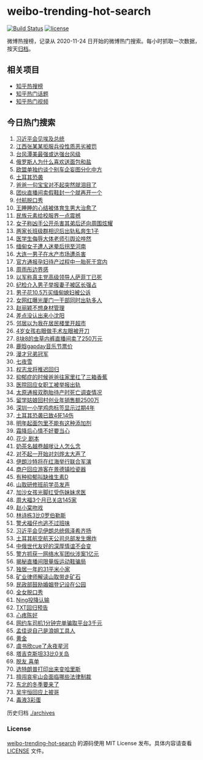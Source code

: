 # weibo-trending-hot-search

[![Build Status](https://github.com/justjavac/weibo-trending-hot-search/workflows/ci/badge.svg?branch=master)](https://github.com/justjavac/weibo-trending-hot-search/actions)
[![license](https://img.shields.io/github/license/justjavac/weibo-trending-hot-search)](https://github.com/justjavac/weibo-trending-hot-search/blob/master/LICENSE)

微博热搜榜，记录从 2020-11-24 日开始的微博热门搜索。每小时抓取一次数据，按天[归档](./archives)。

## 相关项目

- [知乎热搜榜](https://github.com/justjavac/zhihu-trending-top-search)
- [知乎热门话题](https://github.com/justjavac/zhihu-trending-hot-questions)
- [知乎热门视频](https://github.com/justjavac/zhihu-trending-hot-video)

## 今日热门搜索

<!-- BEGIN -->
<!-- 最后更新时间 Thu Oct 24 2024 07:09:08 GMT+0800 (China Standard Time) -->

1. [习近平会见埃及总统](https://s.weibo.com//weibo?q=%23%E4%B9%A0%E8%BF%91%E5%B9%B3%E4%BC%9A%E8%A7%81%E5%9F%83%E5%8F%8A%E6%80%BB%E7%BB%9F%23&Refer=new_time)
1. [江西张某某拒服兵役性质恶劣被罚](https://s.weibo.com//weibo?q=%23%E6%B1%9F%E8%A5%BF%E5%BC%A0%E6%9F%90%E6%9F%90%E6%8B%92%E6%9C%8D%E5%85%B5%E5%BD%B9%E6%80%A7%E8%B4%A8%E6%81%B6%E5%8A%A3%E8%A2%AB%E7%BD%9A%23&t=31&band_rank=14&Refer=top)
1. [台风潭美最强或达强台风级](https://s.weibo.com//weibo?q=%23%E5%8F%B0%E9%A3%8E%E6%BD%AD%E7%BE%8E%E6%9C%80%E5%BC%BA%E6%88%96%E8%BE%BE%E5%BC%BA%E5%8F%B0%E9%A3%8E%E7%BA%A7%23&t=31&band_rank=27&Refer=top)
1. [俄罗斯人为什么喜欢送面包和盐](https://s.weibo.com//weibo?q=%23%E4%BF%84%E7%BD%97%E6%96%AF%E4%BA%BA%E4%B8%BA%E4%BB%80%E4%B9%88%E5%96%9C%E6%AC%A2%E9%80%81%E9%9D%A2%E5%8C%85%E5%92%8C%E7%9B%90%23&t=31&band_rank=3&Refer=top)
1. [欧盟单独约谈个别车企妄图分化中方](https://s.weibo.com//weibo?q=%23%E6%AC%A7%E7%9B%9F%E5%8D%95%E7%8B%AC%E7%BA%A6%E8%B0%88%E4%B8%AA%E5%88%AB%E8%BD%A6%E4%BC%81%E5%A6%84%E5%9B%BE%E5%88%86%E5%8C%96%E4%B8%AD%E6%96%B9%23&t=31&band_rank=9&Refer=top)
1. [土耳其恐袭](https://s.weibo.com//weibo?q=%E5%9C%9F%E8%80%B3%E5%85%B6%E6%81%90%E8%A2%AD&t=31&band_rank=2&Refer=top)
1. [爸爸一句宝宝对不起突然就泪目了](https://s.weibo.com//weibo?q=%23%E7%88%B8%E7%88%B8%E4%B8%80%E5%8F%A5%E5%AE%9D%E5%AE%9D%E5%AF%B9%E4%B8%8D%E8%B5%B7%E7%AA%81%E7%84%B6%E5%B0%B1%E6%B3%AA%E7%9B%AE%E4%BA%86%23&t=31&band_rank=8&Refer=top)
1. [团伙直播间卖假鞋封一个就再开一个](https://s.weibo.com//weibo?q=%23%E5%9B%A2%E4%BC%99%E7%9B%B4%E6%92%AD%E9%97%B4%E5%8D%96%E5%81%87%E9%9E%8B%E5%B0%81%E4%B8%80%E4%B8%AA%E5%B0%B1%E5%86%8D%E5%BC%80%E4%B8%80%E4%B8%AA%23&t=31&band_rank=18&Refer=top)
1. [付航脱口秀](https://s.weibo.com//weibo?q=%E4%BB%98%E8%88%AA%E8%84%B1%E5%8F%A3%E7%A7%80&t=31&band_rank=4&Refer=top)
1. [王睡睡的心结被体育生男大治愈了](https://s.weibo.com//weibo?q=%E7%8E%8B%E7%9D%A1%E7%9D%A1%E7%9A%84%E5%BF%83%E7%BB%93%E8%A2%AB%E4%BD%93%E8%82%B2%E7%94%9F%E7%94%B7%E5%A4%A7%E6%B2%BB%E6%84%88%E4%BA%86&t=31&band_rank=49&Refer=top)
1. [民族元素给校服界一点震撼](https://s.weibo.com//weibo?q=%23%E6%B0%91%E6%97%8F%E5%85%83%E7%B4%A0%E7%BB%99%E6%A0%A1%E6%9C%8D%E7%95%8C%E4%B8%80%E7%82%B9%E9%9C%87%E6%92%BC%23&t=31&band_rank=10&Refer=top)
1. [女子称凶手公开杀害其弟后还向周围炫耀](https://s.weibo.com//weibo?q=%23%E5%A5%B3%E5%AD%90%E7%A7%B0%E5%87%B6%E6%89%8B%E5%85%AC%E5%BC%80%E6%9D%80%E5%AE%B3%E5%85%B6%E5%BC%9F%E5%90%8E%E8%BF%98%E5%90%91%E5%91%A8%E5%9B%B4%E7%82%AB%E8%80%80%23&t=31&band_rank=36&Refer=top)
1. [两家长班级群相识后出轨私奔生1子](https://s.weibo.com//weibo?q=%23%E4%B8%A4%E5%AE%B6%E9%95%BF%E7%8F%AD%E7%BA%A7%E7%BE%A4%E7%9B%B8%E8%AF%86%E5%90%8E%E5%87%BA%E8%BD%A8%E7%A7%81%E5%A5%94%E7%94%9F1%E5%AD%90%23&t=31&band_rank=14&Refer=top)
1. [医学生侮辱大体老师引舆论哗然](https://s.weibo.com//weibo?q=%23%E5%8C%BB%E5%AD%A6%E7%94%9F%E4%BE%AE%E8%BE%B1%E5%A4%A7%E4%BD%93%E8%80%81%E5%B8%88%E5%BC%95%E8%88%86%E8%AE%BA%E5%93%97%E7%84%B6%23&t=31&band_rank=11&Refer=top)
1. [缅甸女子遭人迷晕后拐至河南](https://s.weibo.com//weibo?q=%23%E7%BC%85%E7%94%B8%E5%A5%B3%E5%AD%90%E9%81%AD%E4%BA%BA%E8%BF%B7%E6%99%95%E5%90%8E%E6%8B%90%E8%87%B3%E6%B2%B3%E5%8D%97%23&t=31&band_rank=13&Refer=top)
1. [大连一男子在水产市场遭杀害](https://s.weibo.com//weibo?q=%23%E5%A4%A7%E8%BF%9E%E4%B8%80%E7%94%B7%E5%AD%90%E5%9C%A8%E6%B0%B4%E4%BA%A7%E5%B8%82%E5%9C%BA%E9%81%AD%E6%9D%80%E5%AE%B3%23&t=31&band_rank=12&Refer=top)
1. [官方通报孕妇待产过程中一胎死于宫内](https://s.weibo.com//weibo?q=%23%E5%AE%98%E6%96%B9%E9%80%9A%E6%8A%A5%E5%AD%95%E5%A6%87%E5%BE%85%E4%BA%A7%E8%BF%87%E7%A8%8B%E4%B8%AD%E4%B8%80%E8%83%8E%E6%AD%BB%E4%BA%8E%E5%AE%AB%E5%86%85%23&t=31&band_rank=19&Refer=top)
1. [周雨彤边界感](https://s.weibo.com//weibo?q=%23%E5%91%A8%E9%9B%A8%E5%BD%A4%E8%BE%B9%E7%95%8C%E6%84%9F%23&t=31&band_rank=16&Refer=top)
1. [以军称真主党高级领导人萨菲丁已死](https://s.weibo.com//weibo?q=%23%E4%BB%A5%E5%86%9B%E7%A7%B0%E7%9C%9F%E4%B8%BB%E5%85%9A%E9%AB%98%E7%BA%A7%E9%A2%86%E5%AF%BC%E4%BA%BA%E8%90%A8%E8%8F%B2%E4%B8%81%E5%B7%B2%E6%AD%BB%23&t=31&band_rank=20&Refer=top)
1. [纪检介入男子举报妻子被区长强占](https://s.weibo.com//weibo?q=%23%E7%BA%AA%E6%A3%80%E4%BB%8B%E5%85%A5%E7%94%B7%E5%AD%90%E4%B8%BE%E6%8A%A5%E5%A6%BB%E5%AD%90%E8%A2%AB%E5%8C%BA%E9%95%BF%E5%BC%BA%E5%8D%A0%23&t=31&band_rank=32&Refer=top)
1. [男子花10.5万买缅甸媳妇被公诉](https://s.weibo.com//weibo?q=%E7%94%B7%E5%AD%90%E8%8A%B110.5%E4%B8%87%E4%B9%B0%E7%BC%85%E7%94%B8%E5%AA%B3%E5%A6%87%E8%A2%AB%E5%85%AC%E8%AF%89&t=31&band_rank=41&Refer=top)
1. [女网红曝光厦门一干部同时出轨多人](https://s.weibo.com//weibo?q=%23%E5%A5%B3%E7%BD%91%E7%BA%A2%E6%9B%9D%E5%85%89%E5%8E%A6%E9%97%A8%E4%B8%80%E5%B9%B2%E9%83%A8%E5%90%8C%E6%97%B6%E5%87%BA%E8%BD%A8%E5%A4%9A%E4%BA%BA%23&t=31&band_rank=22&Refer=top)
1. [赵丽颖不想身材管理](https://s.weibo.com//weibo?q=%23%E8%B5%B5%E4%B8%BD%E9%A2%96%E4%B8%8D%E6%83%B3%E8%BA%AB%E6%9D%90%E7%AE%A1%E7%90%86%23&t=31&band_rank=15&Refer=top)
1. [差点没认出来小沈阳](https://s.weibo.com//weibo?q=%23%E5%B7%AE%E7%82%B9%E6%B2%A1%E8%AE%A4%E5%87%BA%E6%9D%A5%E5%B0%8F%E6%B2%88%E9%98%B3%23&t=31&band_rank=37&Refer=top)
1. [邻居以为我在居民楼里开超市](https://s.weibo.com//weibo?q=%23%E9%82%BB%E5%B1%85%E4%BB%A5%E4%B8%BA%E6%88%91%E5%9C%A8%E5%B1%85%E6%B0%91%E6%A5%BC%E9%87%8C%E5%BC%80%E8%B6%85%E5%B8%82%23&t=31&band_rank=25&Refer=top)
1. [4岁女孩右眼做手术左眼被开刀](https://s.weibo.com//weibo?q=%234%E5%B2%81%E5%A5%B3%E5%AD%A9%E5%8F%B3%E7%9C%BC%E5%81%9A%E6%89%8B%E6%9C%AF%E5%B7%A6%E7%9C%BC%E8%A2%AB%E5%BC%80%E5%88%80%23&t=31&band_rank=17&Refer=top)
1. [8块8的虫草内裤直播间卖了250万元](https://s.weibo.com//weibo?q=%238%E5%9D%978%E7%9A%84%E8%99%AB%E8%8D%89%E5%86%85%E8%A3%A4%E7%9B%B4%E6%92%AD%E9%97%B4%E5%8D%96%E4%BA%86250%E4%B8%87%E5%85%83%23&t=31&band_rank=20&Refer=top)
1. [鹿晗gapday音乐节票价](https://s.weibo.com//weibo?q=%23%E9%B9%BF%E6%99%97gapday%E9%9F%B3%E4%B9%90%E8%8A%82%E7%A5%A8%E4%BB%B7%23&t=31&band_rank=9&Refer=top)
1. [漫才兄弟冠军](https://s.weibo.com//weibo?q=%23%E6%BC%AB%E6%89%8D%E5%85%84%E5%BC%9F%E5%86%A0%E5%86%9B%23&t=31&band_rank=29&Refer=top)
1. [七夜雪](https://s.weibo.com//weibo?q=%E4%B8%83%E5%A4%9C%E9%9B%AA&t=31&band_rank=40&Refer=top)
1. [权志龙将推迟回归](https://s.weibo.com//weibo?q=%23%E6%9D%83%E5%BF%97%E9%BE%99%E5%B0%86%E6%8E%A8%E8%BF%9F%E5%9B%9E%E5%BD%92%23&t=31&band_rank=30&Refer=top)
1. [抑郁症的时候爸爸往家里扛了三箱香蕉](https://s.weibo.com//weibo?q=%E6%8A%91%E9%83%81%E7%97%87%E7%9A%84%E6%97%B6%E5%80%99%E7%88%B8%E7%88%B8%E5%BE%80%E5%AE%B6%E9%87%8C%E6%89%9B%E4%BA%86%E4%B8%89%E7%AE%B1%E9%A6%99%E8%95%89&t=31&band_rank=21&Refer=top)
1. [医院回应女职工被举报出轨](https://s.weibo.com//weibo?q=%23%E5%8C%BB%E9%99%A2%E5%9B%9E%E5%BA%94%E5%A5%B3%E8%81%8C%E5%B7%A5%E8%A2%AB%E4%B8%BE%E6%8A%A5%E5%87%BA%E8%BD%A8%23&t=31&band_rank=35&Refer=top)
1. [太原通报双胞胎待产时死亡调查情况](https://s.weibo.com//weibo?q=%23%E5%A4%AA%E5%8E%9F%E9%80%9A%E6%8A%A5%E5%8F%8C%E8%83%9E%E8%83%8E%E5%BE%85%E4%BA%A7%E6%97%B6%E6%AD%BB%E4%BA%A1%E8%B0%83%E6%9F%A5%E6%83%85%E5%86%B5%23&t=31&band_rank=28&Refer=top)
1. [留学姑娘回村创业年销售额2500万](https://s.weibo.com//weibo?q=%23%E7%95%99%E5%AD%A6%E5%A7%91%E5%A8%98%E5%9B%9E%E6%9D%91%E5%88%9B%E4%B8%9A%E5%B9%B4%E9%94%80%E5%94%AE%E9%A2%9D2500%E4%B8%87%23&t=31&band_rank=10&Refer=top)
1. [深圳一小学鸡肉标签显示过期4年](https://s.weibo.com//weibo?q=%23%E6%B7%B1%E5%9C%B3%E4%B8%80%E5%B0%8F%E5%AD%A6%E9%B8%A1%E8%82%89%E6%A0%87%E7%AD%BE%E6%98%BE%E7%A4%BA%E8%BF%87%E6%9C%9F4%E5%B9%B4%23&t=31&band_rank=28&Refer=top)
1. [土耳其恐袭已致4死14伤](https://s.weibo.com//weibo?q=%23%E5%9C%9F%E8%80%B3%E5%85%B6%E6%81%90%E8%A2%AD%E5%B7%B2%E8%87%B44%E6%AD%BB14%E4%BC%A4%23&t=31&band_rank=26&Refer=top)
1. [明年起面包里不能有这种添加剂](https://s.weibo.com//weibo?q=%23%E6%98%8E%E5%B9%B4%E8%B5%B7%E9%9D%A2%E5%8C%85%E9%87%8C%E4%B8%8D%E8%83%BD%E6%9C%89%E8%BF%99%E7%A7%8D%E6%B7%BB%E5%8A%A0%E5%89%82%23&t=31&band_rank=6&Refer=top)
1. [霜降后心情不好要当心](https://s.weibo.com//weibo?q=%23%E9%9C%9C%E9%99%8D%E5%90%8E%E5%BF%83%E6%83%85%E4%B8%8D%E5%A5%BD%E8%A6%81%E5%BD%93%E5%BF%83%23&t=31&band_rank=35&Refer=top)
1. [花少 剧本](https://s.weibo.com//weibo?q=%E8%8A%B1%E5%B0%91%20%E5%89%A7%E6%9C%AC&t=31&band_rank=5&Refer=top)
1. [奶茶名越卷越嗲让人怎么念](https://s.weibo.com//weibo?q=%23%E5%A5%B6%E8%8C%B6%E5%90%8D%E8%B6%8A%E5%8D%B7%E8%B6%8A%E5%97%B2%E8%AE%A9%E4%BA%BA%E6%80%8E%E4%B9%88%E5%BF%B5%23&t=31&band_rank=40&Refer=top)
1. [对不起一开始对刘烨太大声了](https://s.weibo.com//weibo?q=%E5%AF%B9%E4%B8%8D%E8%B5%B7%E4%B8%80%E5%BC%80%E5%A7%8B%E5%AF%B9%E5%88%98%E7%83%A8%E5%A4%AA%E5%A4%A7%E5%A3%B0%E4%BA%86&t=31&band_rank=18&Refer=top)
1. [伊朗沙特将在红海举行联合军演](https://s.weibo.com//weibo?q=%23%E4%BC%8A%E6%9C%97%E6%B2%99%E7%89%B9%E5%B0%86%E5%9C%A8%E7%BA%A2%E6%B5%B7%E4%B8%BE%E8%A1%8C%E8%81%94%E5%90%88%E5%86%9B%E6%BC%94%23&t=31&band_rank=42&Refer=top)
1. [商户回应游客在景德镇捡瓷器](https://s.weibo.com//weibo?q=%23%E5%95%86%E6%88%B7%E5%9B%9E%E5%BA%94%E6%B8%B8%E5%AE%A2%E5%9C%A8%E6%99%AF%E5%BE%B7%E9%95%87%E6%8D%A1%E7%93%B7%E5%99%A8%23&t=31&band_rank=28&Refer=top)
1. [有种抑郁叫缺维生素D](https://s.weibo.com//weibo?q=%23%E6%9C%89%E7%A7%8D%E6%8A%91%E9%83%81%E5%8F%AB%E7%BC%BA%E7%BB%B4%E7%94%9F%E7%B4%A0D%23&t=31&band_rank=31&Refer=top)
1. [山取研修班前学员发声](https://s.weibo.com//weibo?q=%23%E5%B1%B1%E5%8F%96%E7%A0%94%E4%BF%AE%E7%8F%AD%E5%89%8D%E5%AD%A6%E5%91%98%E5%8F%91%E5%A3%B0%23&t=31&band_rank=35&Refer=top)
1. [加沙女孩光脚扛受伤妹妹求医](https://s.weibo.com//weibo?q=%23%E5%8A%A0%E6%B2%99%E5%A5%B3%E5%AD%A9%E5%85%89%E8%84%9A%E6%89%9B%E5%8F%97%E4%BC%A4%E5%A6%B9%E5%A6%B9%E6%B1%82%E5%8C%BB%23&t=31&band_rank=20&Refer=top)
1. [周大福3个月已关店145家](https://s.weibo.com//weibo?q=%23%E5%91%A8%E5%A4%A7%E7%A6%8F3%E4%B8%AA%E6%9C%88%E5%B7%B2%E5%85%B3%E5%BA%97145%E5%AE%B6%23&t=31&band_rank=48&Refer=top)
1. [赵小棠吻戏](https://s.weibo.com//weibo?q=%E8%B5%B5%E5%B0%8F%E6%A3%A0%E5%90%BB%E6%88%8F&t=31&band_rank=34&Refer=top)
1. [林诗栋3比0罗伯勒斯](https://s.weibo.com//weibo?q=%23%E6%9E%97%E8%AF%97%E6%A0%8B3%E6%AF%940%E7%BD%97%E4%BC%AF%E5%8B%92%E6%96%AF%23&t=31&band_rank=47&Refer=top)
1. [警犬福仔也逃不过班味](https://s.weibo.com//weibo?q=%23%E8%AD%A6%E7%8A%AC%E7%A6%8F%E4%BB%94%E4%B9%9F%E9%80%83%E4%B8%8D%E8%BF%87%E7%8F%AD%E5%91%B3%23&t=31&band_rank=37&Refer=top)
1. [习近平会见伊朗总统佩泽希齐扬](https://s.weibo.com//weibo?q=%23%E4%B9%A0%E8%BF%91%E5%B9%B3%E4%BC%9A%E8%A7%81%E4%BC%8A%E6%9C%97%E6%80%BB%E7%BB%9F%E4%BD%A9%E6%B3%BD%E5%B8%8C%E9%BD%90%E6%89%AC%23&Refer=new_time)
1. [土耳其航空航天公司总部发生爆炸](https://s.weibo.com//weibo?q=%23%E5%9C%9F%E8%80%B3%E5%85%B6%E8%88%AA%E7%A9%BA%E8%88%AA%E5%A4%A9%E5%85%AC%E5%8F%B8%E6%80%BB%E9%83%A8%E5%8F%91%E7%94%9F%E7%88%86%E7%82%B8%23&t=31&band_rank=42&Refer=top)
1. [中俄世代友好的深厚情谊不会变](https://s.weibo.com//weibo?q=%23%E4%B8%AD%E4%BF%84%E4%B8%96%E4%BB%A3%E5%8F%8B%E5%A5%BD%E7%9A%84%E6%B7%B1%E5%8E%9A%E6%83%85%E8%B0%8A%E4%B8%8D%E4%BC%9A%E5%8F%98%23&t=31&band_rank=10&Refer=top)
1. [警方抓获一网络水军团伙涉案1亿元](https://s.weibo.com//weibo?q=%23%E8%AD%A6%E6%96%B9%E6%8A%93%E8%8E%B7%E4%B8%80%E7%BD%91%E7%BB%9C%E6%B0%B4%E5%86%9B%E5%9B%A2%E4%BC%99%E6%B6%89%E6%A1%881%E4%BA%BF%E5%85%83%23&t=31&band_rank=5&Refer=top)
1. [揭秘直播间限量版运动鞋骗局](https://s.weibo.com//weibo?q=%23%E6%8F%AD%E7%A7%98%E7%9B%B4%E6%92%AD%E9%97%B4%E9%99%90%E9%87%8F%E7%89%88%E8%BF%90%E5%8A%A8%E9%9E%8B%E9%AA%97%E5%B1%80%23&t=31&band_rank=26&Refer=top)
1. [独居一年的31平米小家](https://s.weibo.com//weibo?q=%E7%8B%AC%E5%B1%85%E4%B8%80%E5%B9%B4%E7%9A%8431%E5%B9%B3%E7%B1%B3%E5%B0%8F%E5%AE%B6&t=31&band_rank=25&Refer=top)
1. [矿业律师解读山取带走矿石](https://s.weibo.com//weibo?q=%23%E7%9F%BF%E4%B8%9A%E5%BE%8B%E5%B8%88%E8%A7%A3%E8%AF%BB%E5%B1%B1%E5%8F%96%E5%B8%A6%E8%B5%B0%E7%9F%BF%E7%9F%B3%23&t=31&band_rank=30&Refer=top)
1. [民政部鼓励婚姻登记设在公园](https://s.weibo.com//weibo?q=%23%E6%B0%91%E6%94%BF%E9%83%A8%E9%BC%93%E5%8A%B1%E5%A9%9A%E5%A7%BB%E7%99%BB%E8%AE%B0%E8%AE%BE%E5%9C%A8%E5%85%AC%E5%9B%AD%23&t=31&band_rank=24&Refer=top)
1. [全女脱口秀](https://s.weibo.com//weibo?q=%E5%85%A8%E5%A5%B3%E8%84%B1%E5%8F%A3%E7%A7%80&t=31&band_rank=39&Refer=top)
1. [Ning投降认输](https://s.weibo.com//weibo?q=Ning%E6%8A%95%E9%99%8D%E8%AE%A4%E8%BE%93&t=31&band_rank=46&Refer=top)
1. [TXT回归预告](https://s.weibo.com//weibo?q=TXT%E5%9B%9E%E5%BD%92%E9%A2%84%E5%91%8A&t=31&band_rank=48&Refer=top)
1. [心疼陈好](https://s.weibo.com//weibo?q=%E5%BF%83%E7%96%BC%E9%99%88%E5%A5%BD&t=31&band_rank=43&Refer=top)
1. [网约车司机1分钟完单骗取平台3千元](https://s.weibo.com//weibo?q=%23%E7%BD%91%E7%BA%A6%E8%BD%A6%E5%8F%B8%E6%9C%BA1%E5%88%86%E9%92%9F%E5%AE%8C%E5%8D%95%E9%AA%97%E5%8F%96%E5%B9%B3%E5%8F%B03%E5%8D%83%E5%85%83%23&t=31&band_rank=38&Refer=top)
1. [孟佳说自己是浪姐工具人](https://s.weibo.com//weibo?q=%E5%AD%9F%E4%BD%B3%E8%AF%B4%E8%87%AA%E5%B7%B1%E6%98%AF%E6%B5%AA%E5%A7%90%E5%B7%A5%E5%85%B7%E4%BA%BA&t=31&band_rank=23&Refer=top)
1. [黄金](https://s.weibo.com//weibo?q=%E9%BB%84%E9%87%91&t=31&band_rank=7&Refer=top)
1. [虞书欣cue了永夜星河](https://s.weibo.com//weibo?q=%E8%99%9E%E4%B9%A6%E6%AC%A3cue%E4%BA%86%E6%B0%B8%E5%A4%9C%E6%98%9F%E6%B2%B3&t=31&band_rank=33&Refer=top)
1. [塔吉克斯坦33比0关岛](https://s.weibo.com//weibo?q=%23%E5%A1%94%E5%90%89%E5%85%8B%E6%96%AF%E5%9D%A633%E6%AF%940%E5%85%B3%E5%B2%9B%23&t=31&band_rank=47&Refer=top)
1. [脱友 喜单](https://s.weibo.com//weibo?q=%E8%84%B1%E5%8F%8B%20%E5%96%9C%E5%8D%95&t=31&band_rank=50&Refer=top)
1. [选特朗普打印出来变哈里斯](https://s.weibo.com//weibo?q=%23%E9%80%89%E7%89%B9%E6%9C%97%E6%99%AE%E6%89%93%E5%8D%B0%E5%87%BA%E6%9D%A5%E5%8F%98%E5%93%88%E9%87%8C%E6%96%AF%23&t=31&band_rank=1&Refer=top)
1. [擅闯哀牢山会面临哪些法律制裁](https://s.weibo.com//weibo?q=%23%E6%93%85%E9%97%AF%E5%93%80%E7%89%A2%E5%B1%B1%E4%BC%9A%E9%9D%A2%E4%B8%B4%E5%93%AA%E4%BA%9B%E6%B3%95%E5%BE%8B%E5%88%B6%E8%A3%81%23&t=31&band_rank=10&Refer=top)
1. [东北的冬季要来了](https://s.weibo.com//weibo?q=%23%E4%B8%9C%E5%8C%97%E7%9A%84%E5%86%AC%E5%AD%A3%E8%A6%81%E6%9D%A5%E4%BA%86%23&t=31&band_rank=44&Refer=top)
1. [吴宇恒回应上披哥](https://s.weibo.com//weibo?q=%E5%90%B4%E5%AE%87%E6%81%92%E5%9B%9E%E5%BA%94%E4%B8%8A%E6%8A%AB%E5%93%A5&t=31&band_rank=45&Refer=top)
1. [毒液3彩蛋](https://s.weibo.com//weibo?q=%E6%AF%92%E6%B6%B23%E5%BD%A9%E8%9B%8B&t=31&band_rank=50&Refer=top)

<!-- END -->

历史归档 [./archives](./archives)

### License

[weibo-trending-hot-search](https://github.com/justjavac/weibo-trending-hot-search) 的源码使用 MIT License
发布。具体内容请查看 [LICENSE](./LICENSE) 文件。
